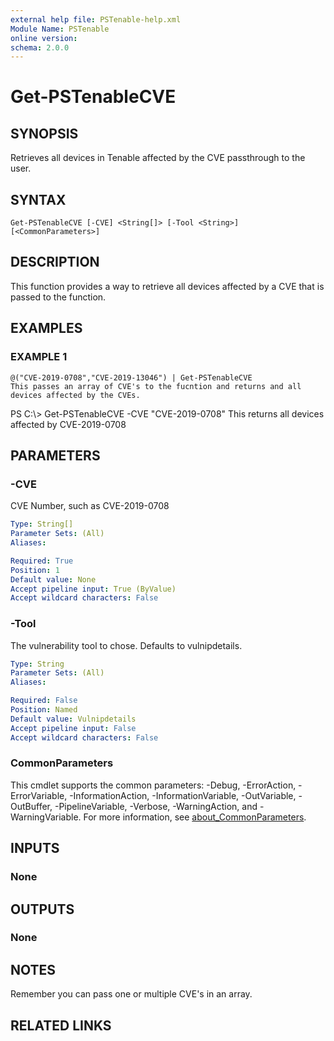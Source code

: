 ```yaml
---
external help file: PSTenable-help.xml
Module Name: PSTenable
online version:
schema: 2.0.0
---
```


# Get-PSTenableCVE

## SYNOPSIS
Retrieves all devices in Tenable affected by the CVE passthrough to the user.

## SYNTAX

```
Get-PSTenableCVE [-CVE] <String[]> [-Tool <String>] [<CommonParameters>]
```

## DESCRIPTION
This function provides a way to retrieve all devices affected by a CVE that is passed to the function.

## EXAMPLES

### EXAMPLE 1
```
@("CVE-2019-0708","CVE-2019-13046") | Get-PSTenableCVE
This passes an array of CVE's to the fucntion and returns and all devices affected by the CVEs.
```

PS C:\\\> Get-PSTenableCVE -CVE "CVE-2019-0708"
This returns all devices affected by CVE-2019-0708

## PARAMETERS

### -CVE
CVE Number, such as CVE-2019-0708

```yaml
Type: String[]
Parameter Sets: (All)
Aliases:

Required: True
Position: 1
Default value: None
Accept pipeline input: True (ByValue)
Accept wildcard characters: False
```

### -Tool
The vulnerability tool to chose.
Defaults to vulnipdetails.

```yaml
Type: String
Parameter Sets: (All)
Aliases:

Required: False
Position: Named
Default value: Vulnipdetails
Accept pipeline input: False
Accept wildcard characters: False
```

### CommonParameters
This cmdlet supports the common parameters: -Debug, -ErrorAction, -ErrorVariable, -InformationAction, -InformationVariable, -OutVariable, -OutBuffer, -PipelineVariable, -Verbose, -WarningAction, and -WarningVariable. For more information, see [about_CommonParameters](http://go.microsoft.com/fwlink/?LinkID=113216).

## INPUTS

### None
## OUTPUTS

### None
## NOTES
Remember you can pass one or multiple CVE's in an array.

## RELATED LINKS
